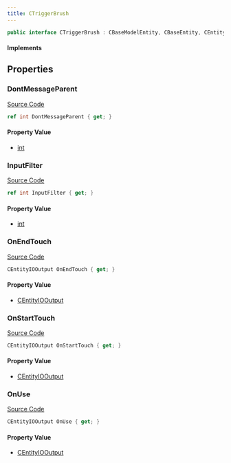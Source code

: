 ```yaml
---
title: CTriggerBrush
---
```


```csharp
public interface CTriggerBrush : CBaseModelEntity, CBaseEntity, CEntityInstance, ISchemaClass<CEntityInstance>, ISchemaClass<CBaseEntity>, ISchemaClass<CBaseModelEntity>, ISchemaClass<CTriggerBrush>, ISchemaField, ISchemaClass, INativeHandle
```

#### Implements

## Properties

### DontMessageParent

[Source Code](https://github.com/swiftly-solution/swiftlys2/blob/main/managed/src/SwiftlyS2.Generated/Schemas/Interfaces/CTriggerBrush.cs#L25)

```csharp
ref int DontMessageParent { get; }
```

#### Property Value

- [int](https://learn.microsoft.com/dotnet/api/system.int32)

### InputFilter

[Source Code](https://github.com/swiftly-solution/swiftlys2/blob/main/managed/src/SwiftlyS2.Generated/Schemas/Interfaces/CTriggerBrush.cs#L23)

```csharp
ref int InputFilter { get; }
```

#### Property Value

- [int](https://learn.microsoft.com/dotnet/api/system.int32)

### OnEndTouch

[Source Code](https://github.com/swiftly-solution/swiftlys2/blob/main/managed/src/SwiftlyS2.Generated/Schemas/Interfaces/CTriggerBrush.cs#L19)

```csharp
CEntityIOOutput OnEndTouch { get; }
```

#### Property Value

- [CEntityIOOutput](/docs/api/shared/schemadefinitions/centityiooutput)

### OnStartTouch

[Source Code](https://github.com/swiftly-solution/swiftlys2/blob/main/managed/src/SwiftlyS2.Generated/Schemas/Interfaces/CTriggerBrush.cs#L17)

```csharp
CEntityIOOutput OnStartTouch { get; }
```

#### Property Value

- [CEntityIOOutput](/docs/api/shared/schemadefinitions/centityiooutput)

### OnUse

[Source Code](https://github.com/swiftly-solution/swiftlys2/blob/main/managed/src/SwiftlyS2.Generated/Schemas/Interfaces/CTriggerBrush.cs#L21)

```csharp
CEntityIOOutput OnUse { get; }
```

#### Property Value

- [CEntityIOOutput](/docs/api/shared/schemadefinitions/centityiooutput)

